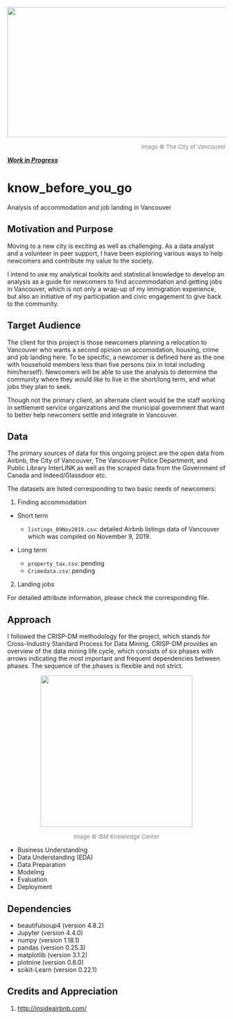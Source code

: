 <p align="center">
  <img width="1001" height="300" src="https://github.com/vcai01/know_before_you_go/blob/master/Vancouver-landing-size-banner.jpg">
</p>
<div align="right"><font color=grey size=2>Image © The City of Vancouver</font></div>

[**_Work in Progress_**](https://github.com/vcai01/know_before_you_go/issues/1)

# know_before_you_go
Analysis of accommodation and job landing in Vancouver

## Motivation and Purpose
Moving to a new city is exciting as well as challenging. As a data analyst and a volunteer in peer support, I have been exploring various ways to help newcomers and contribute my value to the society.

I intend to use my analytical toolkits and statistical knowledge to develop an analysis as a guide for newcomers to find accommodation and getting jobs in Vancouver, which is not only a wrap-up of my immigration experience, but also an initiative of my participation and civic engagement to give back to the community.

## Target Audience
The client for this project is those newcomers planning a relocation to Vancouver who wants a second opinion on accomodation, housing, crime and job landing here. To be specific, a newcomer is defined here as the one with household members less than five persons (six in total including him/herself). Newcomers will be able to use the analysis to determine the community where they would like to live in the short/long term, and what jobs they plan to seek.

Though not the primary client, an alternate client would be the staff working in settlement service organizations and the municipal government that want to better help newcomers settle and integrate in Vancouver.

## Data
The primary sources of data for this ongoing project are the open data from Airbnb, the City of Vancouver, The Vancouver Police Department, and Public Library InterLINK as well as the scraped data from the Government of Canada and Indeed/Glassdoor etc.

The datasets are listed corresponding to two basic needs of newcomers:

1. Finding accommodation
* Short term
  -  `listings_09Nov2019.csv`: detailed Airbnb listings data of Vancouver which was compiled on November 9, 2019.

* Long term
  - `property_tax.csv`: pending
  - `Crimedata.csv`: pending

2. Landing jobs

For detailed attribute information, please check the corresponding file.

## Approach
I followed the CRISP-DM methodology for the project, which stands for Cross-Industry Standard Process for Data Mining. CRISP-DM provides an overview of the data mining life cycle, which consists of six phases with arrows indicating the most important and frequent dependencies between phases. The sequence of the phases is flexible and not strict.

<p align="center">
  <img width="350" height="349" src="https://github.com/vcai01/know_before_you_go/blob/master/crisp_process.gif">
</p>
<div align="center"><font color=grey size=2>Image © IBM Knowledge Center</font></div>


* Business Understanding
* Data Understanding (EDA)
* Data Preparation
* Modeling
* Evaluation
* Deployment

## Dependencies
* beautifulsoup4 (version 4.8.2)
* Jupyter (version 4.4.0)
* numpy (version 1.18.1)
* pandas (version 0.25.3)
* matplotlib (version 3.1.2)
* plotnine (version 0.6.0)
* scikit-Learn (version 0.22.1)

## Credits and Appreciation
1. http://insideairbnb.com/ 

